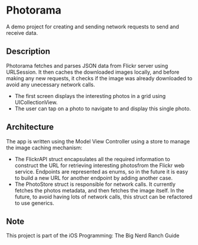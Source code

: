 #  Photorama

A demo project for creating and sending network requests to send and receive data.


## Description

Photorama fetches and parses JSON data from Flickr server using URLSession. It then caches the downloaded images locally, and before making any new requests, it checks if the image was already downloaded to avoid any unecessary network calls.

- The first screen displays the interesting photos in a grid using UICollectionView.
- The user can tap on a photo to navigate to and display this single photo.


## Architecture

The app is written using the Model View Controller using a store to manage the image caching mechanism:

- The FlickrAPI struct encapsulates all the required information to construct the URL for retrieving interesting photosfrom the Flickr web service. Endpoints are represented as enums, so in the future it is easy to build a new URL for another endpoint by adding another case.
- The PhotoStore struct is responsible for network calls. It currently fetches the photos metadata, and then fetches the image itself. In the future, to avoid having lots of network calls, this struct can be refactored to use generics.


## Note

This project is part of the iOS Programming: The Big Nerd Ranch Guide
